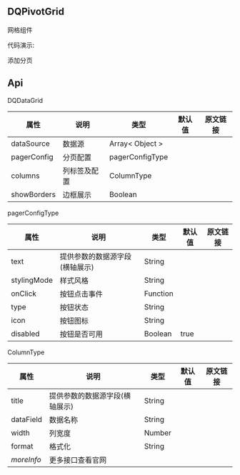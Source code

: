 ## DQPivotGrid

网格组件

代码演示:

<code src="./example1/index.tsx"></code>

<code src="./example2/index.tsx"></code>

添加分页

<code src="./example1/index.tsx"></code>

## Api

DQDataGrid

| 属性        | 说明         | 类型            | 默认值 | 原文链接 |
| ----------- | ------------ | --------------- | ------ | -------- |
| dataSource  | 数据源       | Array< Object > |        |          |
| pagerConfig | 分页配置     | pagerConfigType |        |          |
| columns     | 列标签及配置 | ColumnType      |        |          |
| showBorders | 边框展示     | Boolean         |        |          |

pagerConfigType

| 属性        | 说明                           | 类型     | 默认值 | 原文链接 |
| ----------- | ------------------------------ | -------- | ------ | -------- |
| text        | 提供参数的数据源字段(横轴展示) | String   |        |          |
| stylingMode | 样式风格                       | String   |        |          |
| onClick     | 按钮点击事件                   | Function |        |          |
| type        | 按钮状态                       | String   |        |          |
| icon        | 按钮图标                       | String   |        |          |
| disabled    | 按钮是否可用                   | Boolean  | true   |          |

ColumnType

| 属性       | 说明                           | 类型   | 默认值 | 原文链接 |
| ---------- | ------------------------------ | ------ | ------ | -------- |
| title      | 提供参数的数据源字段(横轴展示) | String |        |          |
| dataField  | 数据名称                       | String |        |          |
| width      | 列宽度                         | Number |        |          |
| format     | 格式化                         | String |        |          |
| *moreInfo* | 更多接口查看官网               |        |        |          |

